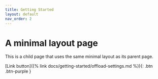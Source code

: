 ```yaml
---
title: Getting Started
layout: default
nav_order: 2
---
```


# A minimal layout page

This is a child page that uses the same minimal layout as its parent page.

[Link button]({% link docs/getting-started/offload-settings.md %}){: .btn .btn-purple }
